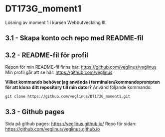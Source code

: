 # DT173G_moment1
Lösning av moment 1 i kursen Webbutveckling III.

## 3.1 - Skapa konto och repo med README-fil


## 3.2 - README-fil för profil

Repon för min README-fil finns här: https://github.com/veglinus/veglinus
Min profil går att se här: https://github.com/veglinus

**Vilket kommando behöver jag använda i terminalen/kommandoprompten för att klona ditt repository till min dator?**
Använd följande kommando:

    git clone https://github.com/veglinus/DT173G_moment1.git
    



## 3.3 - Github pages
Sida på github pages: https://veglinus.github.io/
Repo för sidan: https://github.com/veglinus/veglinus.github.io
